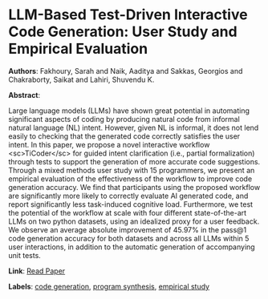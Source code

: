 # LLM-Based Test-Driven Interactive Code Generation: User Study and Empirical Evaluation

**Authors**: Fakhoury, Sarah and Naik, Aaditya and Sakkas, Georgios and Chakraborty, Saikat and Lahiri, Shuvendu K.

**Abstract**:

Large language models (LLMs) have shown great potential in automating significant aspects of coding by producing natural code from informal natural language (NL) intent. However, given NL is informal, it does not lend easily to checking that the generated code correctly satisfies the user intent. In this paper, we propose a novel interactive workflow &lt;sc&gt;TiCoder&lt;/sc&gt; for guided intent clarification (i.e., partial formalization) through tests to support the generation of more accurate code suggestions. Through a mixed methods user study with 15 programmers, we present an empirical evaluation of the effectiveness of the workflow to improve code generation accuracy. We find that participants using the proposed workflow are significantly more likely to correctly evaluate AI generated code, and report significantly less task-induced cognitive load. Furthermore, we test the potential of the workflow at scale with four different state-of-the-art LLMs on two python datasets, using an idealized proxy for a user feedback. We observe an average absolute improvement of 45.97\% in the pass@1 code generation accuracy for both datasets and across all LLMs within 5 user interactions, in addition to the automatic generation of accompanying unit tests.

**Link**: [Read Paper](https://doi.org/10.1109/TSE.2024.3428972)

**Labels**: [code generation](../../labels/code_generation.md), [program synthesis](../../labels/program_synthesis.md), [empirical study](../../labels/empirical_study.md)
